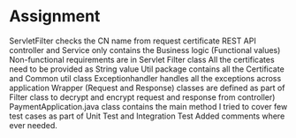 # Assignment

ServletFilter checks the CN name from request certificate
REST API controller and Service only contains the Business logic (Functional values)
Non-functional requirements are in Servlet Filter class
All the certificates need to be provided as String value
Util package contains all the Certificate and Common util class
Exceptionhandler handles all the exceptions across application
Wrapper (Request and Response) classes are defined as part of Filter class to decrypt and encrypt request and response from controller)
PaymentApplication.java class contains the main method
I tried to cover few test cases as part of Unit Test and Integration Test
Added comments where ever needed.

